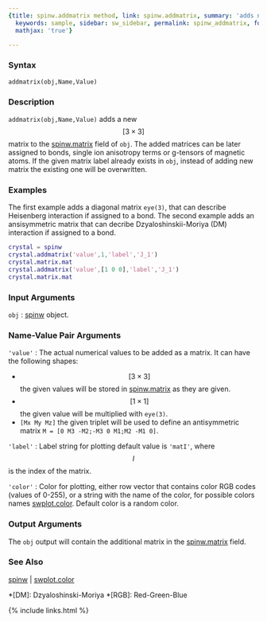 ```yaml
---
{title: spinw.addmatrix method, link: spinw.addmatrix, summary: 'adds new [3x3] matrix',
  keywords: sample, sidebar: sw_sidebar, permalink: spinw_addmatrix, folder: spinw,
  mathjax: 'true'}

---
```

  
### Syntax
  
`addmatrix(obj,Name,Value)`
  
### Description
  
`addmatrix(obj,Name,Value)` adds a new $$[3\times 3]$$ matrix to the
[spinw.matrix](spinw_matrix) field of `obj`. The added matrices can be later assigned
to bonds, single ion anisotropy terms or g-tensors of magnetic atoms. If
the given matrix label already exists in `obj`, instead of adding new
matrix the existing one will be overwritten.
  
### Examples
  
The first example adds a diagonal matrix `eye(3)`, that can describe
Heisenberg interaction if assigned to a bond. The second example adds an
ansisymmetric matrix that can decribe Dzyaloshinskii-Moriya (DM)
interaction if assigned to a bond.
 
```matlab
crystal = spinw
crystal.addmatrix('value',1,'label','J_1')
crystal.matrix.mat
crystal.addmatrix('value',[1 0 0],'label','J_1')
crystal.matrix.mat
```
  
### Input Arguments
  
`obj`
: [spinw](spinw) object.
  
### Name-Value Pair Arguments
  
`'value'`
: The actual numerical values to be added as a matrix. It can have the
  following shapes:
  * $$[3\times 3]$$ the given values will be stored in [spinw.matrix](spinw_matrix) as
    they are given.
  * $$[1\times 1]$$ the given value will be multiplied with `eye(3)`.
  * `[Mx My Mz]` the given triplet will be used to define an
    antisymmetric matrix `M = [0 M3 -M2;-M3 0 M1;M2 -M1 0]`. 
  
`'label'`
: Label string for plotting default value is `'matI'`, where $$I$$ is the index
  of the matrix.
  
`'color'`
: Color for plotting, either row vector
  that contains color RGB codes (values of 0-255), or a string with the
  name of the color, for possible colors names [swplot.color](swplot_color). Default
  color is a random color.
  
### Output Arguments
  
The `obj` output will contain the additional matrix in the [spinw.matrix](spinw_matrix)
field.
  
### See Also
  
[spinw](spinw) \| [swplot.color](swplot_color)
 
*[DM]: Dzyaloshinski-Moriya
*[RGB]: Red-Green-Blue
 

{% include links.html %}
